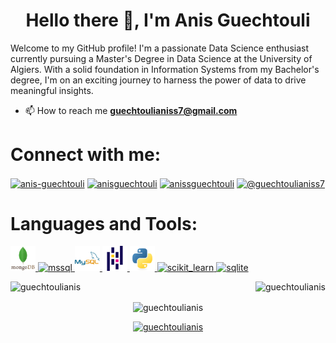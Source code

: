 <h1 align="center">Hello there 👋, I'm Anis Guechtouli</h1>
<p align="left">Welcome to my GitHub profile! I'm a passionate Data Science enthusiast currently pursuing a Master's Degree in Data Science at the University of Algiers. With a solid foundation in Information Systems from my Bachelor's degree, I'm on an exciting journey to harness the power of data to drive meaningful insights.</p>

- 📫 How to reach me **guechtoulianiss7@gmail.com**

<h1 align="left">Connect with me:</h1>
<p align="left">
<a href="https://linkedin.com/in/anis-guechtouli" target="blank"><img align="center" src="https://raw.githubusercontent.com/rahuldkjain/github-profile-readme-generator/master/src/images/icons/Social/linked-in-alt.svg" alt="anis-guechtouli" height="30" width="40" /></a>
<a href="https://kaggle.com/anisguechtouli" target="blank"><img align="center" src="https://raw.githubusercontent.com/rahuldkjain/github-profile-readme-generator/master/src/images/icons/Social/kaggle.svg" alt="anisguechtouli" height="30" width="40" /></a>
<a href="https://fb.com/anissguechtouli" target="blank"><img align="center" src="https://raw.githubusercontent.com/rahuldkjain/github-profile-readme-generator/master/src/images/icons/Social/facebook.svg" alt="anissguechtouli" height="30" width="40" /></a>
<a href="https://www.hackerearth.com/@guechtoulianiss7" target="blank"><img align="center" src="https://raw.githubusercontent.com/rahuldkjain/github-profile-readme-generator/master/src/images/icons/Social/hackerearth.svg" alt="@guechtoulianiss7" height="30" width="40" /></a>
</p>


<h1 align="left">Languages and Tools:</h1>
<p align="left"> <a href="https://www.mongodb.com/" target="_blank" rel="noreferrer"> <img src="https://raw.githubusercontent.com/devicons/devicon/master/icons/mongodb/mongodb-original-wordmark.svg" alt="mongodb" width="40" height="40"/> </a> <a href="https://www.microsoft.com/en-us/sql-server" target="_blank" rel="noreferrer"> <img src="https://www.svgrepo.com/show/303229/microsoft-sql-server-logo.svg" alt="mssql" width="40" height="40"/> </a> <a href="https://www.mysql.com/" target="_blank" rel="noreferrer"> <img src="https://raw.githubusercontent.com/devicons/devicon/master/icons/mysql/mysql-original-wordmark.svg" alt="mysql" width="40" height="40"/> </a> <a href="https://pandas.pydata.org/" target="_blank" rel="noreferrer"> <img src="https://raw.githubusercontent.com/devicons/devicon/2ae2a900d2f041da66e950e4d48052658d850630/icons/pandas/pandas-original.svg" alt="pandas" width="40" height="40"/> </a> <a href="https://www.python.org" target="_blank" rel="noreferrer"> <img src="https://raw.githubusercontent.com/devicons/devicon/master/icons/python/python-original.svg" alt="python" width="40" height="40"/> </a> <a href="https://scikit-learn.org/" target="_blank" rel="noreferrer"> <img src="https://upload.wikimedia.org/wikipedia/commons/0/05/Scikit_learn_logo_small.svg" alt="scikit_learn" width="40" height="40"/> </a> <a href="https://www.sqlite.org/" target="_blank" rel="noreferrer"> <img src="https://www.vectorlogo.zone/logos/sqlite/sqlite-icon.svg" alt="sqlite" width="40" height="40"/> </a> </p>

<p align="center"><img align="left" src="https://github-readme-streak-stats.herokuapp.com/?user=guechtoulianis&" alt="guechtoulianis" />
<img align="right" src="https://github-readme-stats.vercel.app/api?username=guechtoulianis&show_icons=true&locale=en" alt="guechtoulianis" /></p>
<br/>
<p align="center"><img align="center" src="https://github-readme-stats.vercel.app/api/top-langs?username=guechtoulianis&show_icons=true&locale=en&layout=compact" alt="guechtoulianis" /></p>

<p align="center"> <a href="https://github.com/ryo-ma/github-profile-trophy"><img src="https://github-profile-trophy.vercel.app/?username=guechtoulianis" alt="guechtoulianis" /></a> </p>
